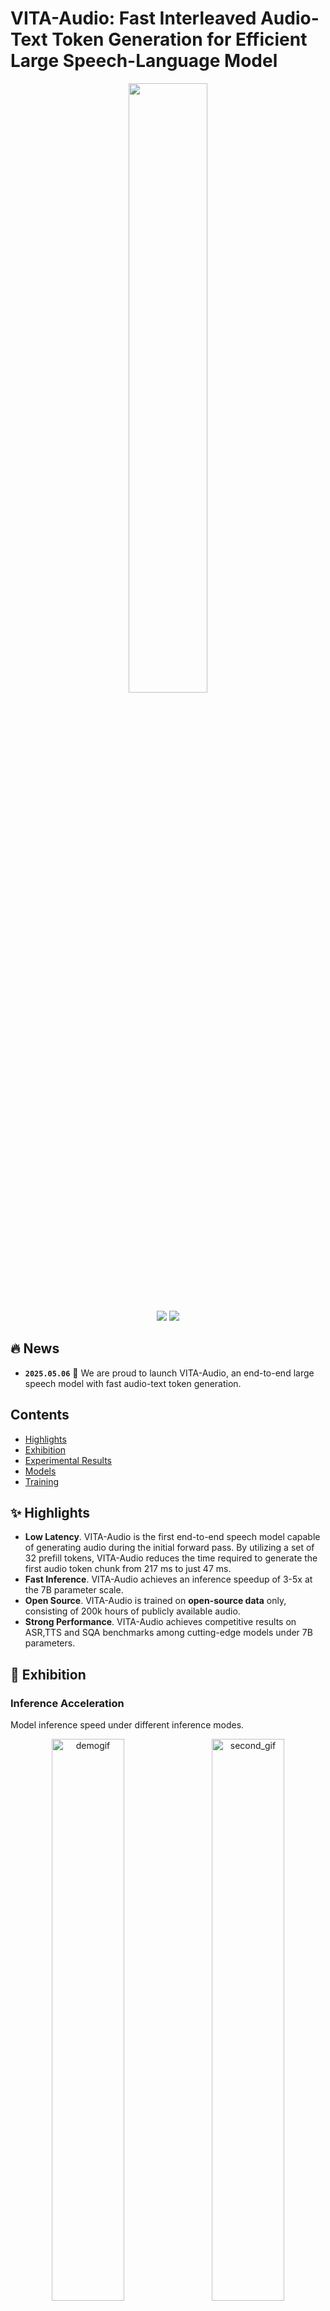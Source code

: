# VITA-Audio: Fast Interleaved Audio-Text Token Generation for Efficient Large Speech-Language Model

<p align="center">
    <img src="asset/VITA_audio_logos.png" width="50%" height="50%">
</p>

<p align="center">
    <a href="https://arxiv.org/abs/2502.05177" target="_blank"><img src="https://img.shields.io/badge/VITA%20Audio-Report-b5212f.svg?logo=arxiv" /></a>
    <a href="https://huggingface.co/collections/VITA-MLLM/vita-audio-680f036c174441e7cdf02575" target="_blank"><img src="https://img.shields.io/badge/%F0%9F%A4%97%20Hugging%20Face-Model-ffc107?color=ffc107&logoColor=white" /></a>
 </p>


## :fire: News



* **`2025.05.06`** 🌟 We are proud to launch VITA-Audio, an end-to-end large speech model with fast audio-text token generation.


## Contents <!-- omit in toc -->


- [Highlights](#-highlights)
- [Exhibition](#-exhibition)
- [Experimental Results](#-experimental-results)
- [Models](#-models)
- [Training](#-training)


## ✨ Highlights

- **Low Latency**. VITA-Audio is the first end-to-end speech model capable of generating audio during the initial forward pass. By utilizing a set of 32 prefill tokens, VITA-Audio reduces the time required to generate the first audio token chunk from 217 ms to just 47 ms.
- **Fast Inference**. VITA-Audio achieves an inference speedup of 3-5x at the 7B parameter scale.
- **Open Source**. VITA-Audio is trained on **open-source data** only, consisting of 200k hours of publicly available audio.
- **Strong Performance**. VITA-Audio achieves competitive results on ASR,TTS and SQA benchmarks among cutting-edge models under 7B parameters.
  


## 📌 Exhibition

### Inference Acceleration
Model inference speed under different inference modes.

<p align="center">
  <img src="./asset/qa_speed.gif" alt="demogif" width="48%" style="display: inline-block; margin-right: 2%;">
  <img src="./asset/tts_speed.gif" alt="second_gif" width="48%" style="display: inline-block;">
</p>

### Time to Generate the First Audio Segment In Streaming Inference
<div align="center">
  <img width="400" alt="first audio generate time" src="https://github.com/user-attachments/assets/165f943e-ac53-443f-abba-e5eb1e0c0f40" />
</div>


### Generated Audio Case



> 打南边来了个哑巴，腰里别了个喇叭；打北边来了个喇嘛，手里提了个獭犸。  
> 提着獭犸的喇嘛要拿獭犸换别着喇叭的哑巴的喇叭；别着喇叭的哑巴不愿拿喇叭换提着獭玛的喇嘛的獭犸。  
> 不知是别着喇叭的哑巴打了提着獭玛的喇嘛一喇叭；还是提着獭玛的喇嘛打了别着喇叭的哑巴一獭玛。  
> 喇嘛回家炖獭犸；哑巴嘀嘀哒哒吹喇叭。




https://github.com/user-attachments/assets/38da791f-5d72-4d9c-a9b2-cec97c2f2b2b



---

> To be or not to be--to live intensely and richly,
> merely to exist, that depends on ourselves. Let widen and intensify our relations.   
> While we live, let live!  




https://github.com/user-attachments/assets/fd478065-4041-4eb8-b331-0c03b304d853


---
> The hair has been so little, don't think about it, go to bed early, for your hair. Good night!



https://github.com/user-attachments/assets/4cfe4742-e237-42bd-9f17-7935b2285799


---
> 两个黄鹂鸣翠柳，
> 一行白鹭上青天。  
> 窗含西岭千秋雪，
> 门泊东吴万里船。

https://github.com/user-attachments/assets/382620ee-bb2a-488e-9e00-71afd2342b56


---
## 🔔 Models

| Model                   | LLM Size | Huggingface Weights                                           |
|-------------------------|----------|---------------------------------------------------------------|
| VITA-Audio-Boost        | 7B       | https://huggingface.co/VITA-MLLM/VITA-Audio-Boost             |
| VITA-Audio-Balance      | 7B       | https://huggingface.co/VITA-MLLM/VITA-Audio-Balance           |
| VITA-Audio-Plus-Vanilla | 7B       | https://huggingface.co/VITA-MLLM/VITA-Audio-Plus-Vanilla      |



## 📈 Experimental Results
- **Comparison of Spoken Question Answering**.

![Clipboard_Screenshot_1746531780](https://github.com/user-attachments/assets/3adcad15-0333-4b92-bfdf-b753b330a3e2)


- **Comparison of Text to Speech**.

![Clipboard_Screenshot_1746532132](https://github.com/user-attachments/assets/a74c60af-be80-4872-9f1f-a9527dcaeb92)


- **Comparison of Automatic Speech Recognition**.

![Clipboard_Screenshot_1746532039](https://github.com/user-attachments/assets/d950cae0-c065-4da9-b37a-a471d28158a0)

![Clipboard_Screenshot_1746532022](https://github.com/user-attachments/assets/929f45cd-693a-4ff6-af73-ceec6e875706)



- **Effectiveness of Inference Acceleration**.


![Clipboard_Screenshot_1746532167](https://github.com/user-attachments/assets/ad8b9e90-cd3c-4968-8653-998811a50006)

![Image](https://github.com/user-attachments/assets/4aa5db8c-362d-4152-8090-92292b9a84c0)



## Requirements and Installation

### Prepare Environment
```
docker pull shenyunhang/pytorch:24.11-py3_2024-1224
```

### Get the Code
```
git clone https://github.com/VITA-MLLM/VITA-Audio.git
cd VITA-Audio
pip install -r requirements_ds_gpu.txt
pip install -e .
```

### Prepare Pre-trained Weight

#### LLM

- Download the LLM from https://huggingface.co/Qwen/Qwen2.5-7B-Instruct.
- Put it into '../models/Qwen/Qwen2.5-7B-Instruct/'

#### Audio Encoder and Audio Decoder

- Download the Audio Encoder from https://huggingface.co/THUDM/glm-4-voice-tokenizer.
- Put it into '../models/THUDM/glm-4-voice-tokenizer'

- Download the Audio Decoder from https://huggingface.co/THUDM/glm-4-voice-decoder.
- Put it into '../models/THUDM/glm-4-voice-decoder'


## Training

The following tutorial will take `VITA-Audio-Boost` as an example.

- To train `VITA-Audio-Balance` and other variants, you should modify the `text-audio-interval-ratio`.

  VITA-Audio-Boost:
  ```
  --text-audio-interval-ratio 1 10 4 10 \
  ```

  VITA-Audio-Balance:
  ```
  --text-audio-interval-ratio 1 4 3 8 4 10 \
  ```

- To train `VITA-Audio-Plus-*`, you should use the script like `scripts/deepspeed/sts_qwen25/finetune_sensevoice_glm4voice...`

### Stage-1 (Audio-Text Alignment)

```
bash scripts/deepspeed/sts_qwen25/finetune_glm4voice_stage1.sh 8192 `date +'%Y%m%d_%H%M%S'`
```

The above script may need some adjustments.

- Set `ROOT_PATH` to your code root folder.
- Set `LOCAL_ROOT_PATH` to a temporary code root folder.
- Modify other variables as needed for your environment.

### Stage-2 (Single MCTP Module Training)

```
bash scripts/deepspeed/sts_qwen25/finetune_glm4voice_mtp1_stage1.sh 8192 `date +'%Y%m%d_%H%M%S'`
```

The above script may need some adjustments.

- Set `ROOT_PATH` to your code root folder.
- Set `LOCAL_ROOT_PATH` to a temporary code root folder.
- Set `MODEL_NAME_OR_PATH` to the path of the model trained in Stage 1.
- Modify other variables as needed for your environment.

### Stage-3 (Multiple MCTP Modules Training)

```
bash scripts/deepspeed/sts_qwen25/finetune_glm4voice_mtp10_stage1.sh 8192 `date +'%Y%m%d_%H%M%S'`
```

The above script may need some adjustments.

- Set `ROOT_PATH` to your code root folder.
- Set `LOCAL_ROOT_PATH` to a temporary code root folder.
- Set `MODEL_NAME_OR_PATH` to the path of the model trained in Stage 2.
- Modify other variables as needed for your environment.

### Stage-4 (Supervised Fine-tuning)

```
bash scripts/deepspeed/sts_qwen25/finetune_glm4voice_mtp10_stage2.sh 2048 `date +'%Y%m%d_%H%M%S'`
```

The above script may need some adjustments.

- Set `ROOT_PATH` to your code root folder.
- Set `LOCAL_ROOT_PATH` to a temporary code root folder.
- Set `MODEL_NAME_OR_PATH` to the path of the model trained in Stage 3.
- Modify other variables as needed for your environment.



## 📐 Inference

Here we implement a simple script for inference.

It includes examples of speech-to-speech, ASR, and TTS tasks, as well as inference speed testing.

```
python tools/inference_sts.py
```

- Set `model_name_or_path` to VITA-Audio weights.
- Set `audio_tokenizer_path` to the path of the audio encoder.
- Set `flow_path` to the path of the audio decoder.


## Evaluation

Evaluate SQA, ASR, and TTS benchmarks
```
bash scripts/deepspeed/evaluate_sts.sh
```


